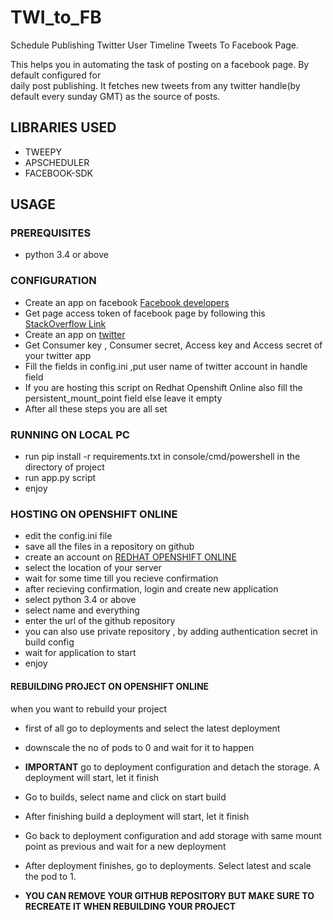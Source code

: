 # TWI_to_FB
Schedule Publishing Twitter User Timeline Tweets To Facebook Page.  

This helps you in automating the task of posting on a facebook page. By default configured for  
daily post publishing. It fetches new tweets from any twitter handle(by default every sunday GMT) as the source of posts.  

## LIBRARIES USED
* TWEEPY  
* APSCHEDULER  
* FACEBOOK-SDK
  
## USAGE
### PREREQUISITES
* python 3.4 or above

### CONFIGURATION
* Create an app on facebook [Facebook developers](https://developers.facebook.com/apps/)   
* Get page access token of facebook page by following this [StackOverflow Link](https://stackoverflow.com/a/43570120)
* Create an app on [twitter](https://apps.twitter.com)
* Get Consumer key , Consumer secret, Access key and Access secret of your twitter app
* Fill the fields in config.ini ,put user name of twitter account in handle field
* If you are hosting this script on Redhat Openshift Online also fill the persistent_mount_point field else leave it empty
* After all these steps you are all set

### RUNNING ON LOCAL PC
* run pip install -r requirements.txt in console/cmd/powershell in the directory of project
* run app.py script
* enjoy

### HOSTING ON OPENSHIFT ONLINE
* edit the config.ini file
* save all the files in a repository on github  
* create an account on [REDHAT OPENSHIFT ONLINE](https://www.openshift.com)
* select the location of your server 
* wait for some time till you recieve confirmation
* after recieving confirmation, login and create new application
* select python 3.4 or above
* select name and everything
* enter the url of the github repository
* you can also use private repository , by adding authentication secret in build config
* wait for application to start
* enjoy

#### REBUILDING PROJECT ON OPENSHIFT ONLINE  
when you want to rebuild your project  

* first of all go to deployments and select the latest deployment
* downscale the no of pods to 0 and wait for it to happen
*  **IMPORTANT** go to deployment configuration and detach the storage. A deployment will start, let it finish
* Go to builds, select name and click on start build
* After finishing build a deployment will start, let it finish
* Go back to deployment configuration and add storage with same mount point as previous and wait for a new deployment
* After deployment finishes, go to deployments. Select latest and scale the pod to 1.  

* **YOU CAN REMOVE YOUR GITHUB REPOSITORY BUT MAKE SURE TO RECREATE IT WHEN REBUILDING YOUR PROJECT**  
